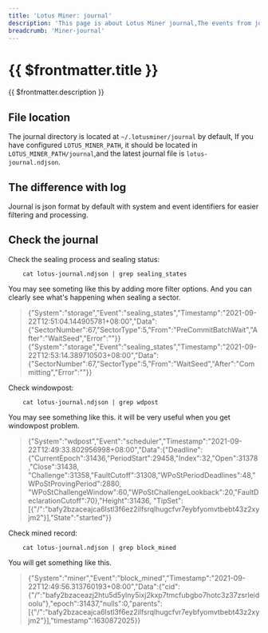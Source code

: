 ```yaml
---
title: 'Lotus Miner: journal'
description: 'This page is about Lotus Miner journal,The events from journal allow you to observe the workflow of the program in detail and make troubleshooting easier.'
breadcrumb: 'Miner-journal'
---
```


# {{ $frontmatter.title }}

{{ $frontmatter.description }}

## File location

The journal directory  is located at `~/.lotusminer/journal` by default, If you have configured `LOTUS_MINER_PATH`,  it should be located in `LOTUS_MINER_PATH/journal`,and the latest journal file is `lotus-journal.ndjson`.

## The difference with log

Journal is json format by default with system and event identifiers for easier filtering and processing.

## Check the journal

Check the sealing process and sealing status:

```shell
    cat lotus-journal.ndjson | grep sealing_states
```

You may see someting like this by adding more filter options. And you can clearly see what's happening when sealing a sector.
>{"System":"storage","Event":"sealing_states","Timestamp":"2021-09-22T12:51:04.144905781+08:00","Data":{"SectorNumber":67,"SectorType":5,"From":"PreCommitBatchWait","After":"WaitSeed","Error":""}}
{"System":"storage","Event":"sealing_states","Timestamp":"2021-09-22T12:53:14.389710503+08:00","Data":{"SectorNumber":67,"SectorType":5,"From":"WaitSeed","After":"Committing","Error":""}}

Check windowpost:

```shell
    cat lotus-journal.ndjson | grep wdpost
```

You may see something like this. it will be very useful when you get windowpost problem.
>{"System":"wdpost","Event":"scheduler","Timestamp":"2021-09-22T12:49:33.802956998+08:00","Data":{"Deadline":{"CurrentEpoch":31436,"PeriodStart":29458,"Index":32,"Open":31378,"Close":31438,  "Challenge":31358,"FaultCutoff":31308,"WPoStPeriodDeadlines":48,"WPoStProvingPeriod":2880,  
 "WPoStChallengeWindow":60,"WPoStChallengeLookback":20,"FaultDeclarationCutoff":70},"Height":31436,
"TipSet":[{"/":"bafy2bzaceajca6lstl3f6ez2ilfsrqlhugcfvr7eybfyomvtbebt43z2xyjm2"}],"State":"started"}}  

Check mined record:

```shell
    cat lotus-journal.ndjson | grep block_mined
```

You will get something like this.
>{"System":"miner","Event":"block_mined","Timestamp":"2021-09-22T12:49:56.313760193+08:00","Data":{"cid":{"/":"bafy2bzaceazj2htu5d5ylny5ixj2kxp7tmcfubgbo7hotc3z37zsrleidoolu"},"epoch":31437,"nulls":0,"parents":[{"/":"bafy2bzaceajca6lstl3f6ez2ilfsrqlhugcfvr7eybfyomvtbebt43z2xyjm2"}],"timestamp":1630872025}}
